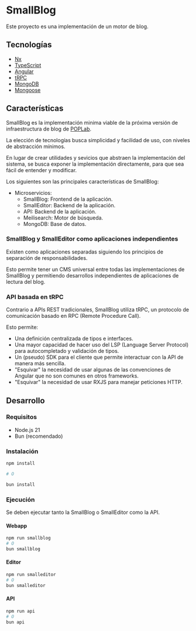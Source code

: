 # SmallBlog

Este proyecto es una implementación de un motor de blog.

## Tecnologías

- [Nx](https://nx.dev)
- [TypeScript](https://www.typescriptlang.org)
- [Angular](https://angular.dev)
- [tRPC](https://trpc.io)
- [MongoDB](https://www.mongodb.com)
- [Mongoose](https://mongoosejs.com)

## Características

SmallBlog es la implementación minima viable de la próxima versión de infraestructura de blog de [POPLab](https://poplab.mx).

La elección de tecnologías busca simplicidad y facilidad de uso, con niveles de abstracción mínimos.

En lugar de crear utilidades y sevicios que abstraen la implementación del sistema, se busca exponer la implementación directamente, para que sea fácil de entender y modificar.

Los siguientes son las principales características de SmallBlog:

- Microservicios:
  - SmallBlog: Frontend de la aplicación.
  - SmallEditor: Backend de la aplicación.
  - API: Backend de la aplicación.
  - Meilisearch: Motor de búsqueda.
  - MongoDB: Base de datos.

### SmallBlog y SmallEditor como aplicaciones independientes

Existen como aplicaciones separadas siguiendo los principios de separación de responsabilidades.

Esto permite tener un CMS universal entre todas las implementaciones de SmallBlog y permitiendo desarrollos independientes de aplicaciones de lectura del blog.

### API basada en tRPC

Contrario a APIs REST tradicionales, SmallBlog utiliza tRPC, un protocolo de comunicación basado en RPC (Remote Procedure Call).

Esto permite:

- Una definición centralizada de tipos e interfaces.
- Una mayor capacidad de hacer uso del LSP (Language Server Protocol) para autocompletado y validación de tipos.
- Un (pseudo) SDK para el cliente que permite interactuar con la API de manera más sencilla.
- "Esquivar" la necesidad de usar algunas de las convenciones de Angular que no son comunes en otros frameworks.
- "Esquivar" la necesidad de usar RXJS para manejar peticiones HTTP.

## Desarrollo

### Requisitos

- Node.js 21
- Bun (recomendado)

### Instalación

```bash
npm install

# O

bun install
```

### Ejecución

Se deben ejecutar tanto la SmallBlog o SmallEditor como la API.

#### Webapp

```bash
npm run smallblog
# O
bun smallblog
```

#### Editor

```bash
npm run smalleditor
# O
bun smalleditor
```

#### API

```bash
npm run api
# O
bun api
```
